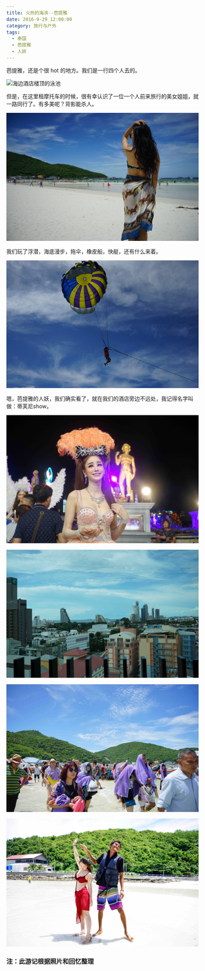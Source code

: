 ```yaml
---
title: 火热的海滨--芭提雅
date: 2016-9-29 12:00:00
category: 旅行与户外
tags:
  - 泰国
  - 芭提雅
  - 人妖
---
```


芭提雅，还是个很 hot 的地方。我们是一行四个人去的。

![海边酒店楼顶的泳池](火热的海滨--芭提雅/1.jpg)

<!--more-->

但是，在这里租摩托车的时候，很有幸认识了一位一个人前来旅行的美女姐姐，就一路同行了。有多美呢？背影能杀人。

![这是我们一起出海的时候拍的，我作为他们4个人的御用摄影师](火热的海滨--芭提雅/2.jpg)


我们玩了浮潜，海底漫步，拖伞，橡皮船，快艇，还有什么来着。

![这个是叫拖伞么？](火热的海滨--芭提雅/3.jpg)

嗯，芭提雅的人妖，我们确实看了，就在我们的酒店旁边不远处，我记得名字叫做：蒂芙尼show。


![我觉得叫他们“人妖”很不尊重他们，但是我并不知道应该叫他们什么](火热的海滨--芭提雅/5.jpg)

![从我们的酒店看外面，感觉很好看，没 P 图](火热的海滨--芭提雅/6.jpg)

![我们到海岛啦](火热的海滨--芭提雅/7.jpg)

![觉得这张照片特别有意思哈哈](火热的海滨--芭提雅/8.jpg)


### 注：此游记根据照片和回忆整理
